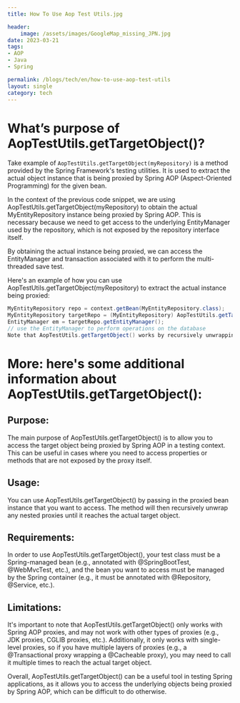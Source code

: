 ```yaml
---
title: How To Use Aop Test Utils.jpg

header:
    image: /assets/images/GoogleMap_missing_JPN.jpg
date: 2023-03-21
tags:
- AOP
- Java
- Spring

permalink: /blogs/tech/en/how-to-use-aop-test-utils
layout: single
category: tech
---
```

# What’s purpose of AopTestUtils.getTargetObject()?

Take example of `AopTestUtils.getTargetObject(myRepository)` is a method provided by the Spring Framework's testing utilities. It is used to extract the actual object instance that is being proxied by Spring AOP (Aspect-Oriented Programming) for the given bean.

In the context of the previous code snippet, we are using AopTestUtils.getTargetObject(myRepository) to obtain the actual MyEntityRepository instance being proxied by Spring AOP. This is necessary because we need to get access to the underlying EntityManager used by the repository, which is not exposed by the repository interface itself.

By obtaining the actual instance being proxied, we can access the EntityManager and transaction associated with it to perform the multi-threaded save test.

Here's an example of how you can use AopTestUtils.getTargetObject(myRepository) to extract the actual instance being proxied:


```java
MyEntityRepository repo = context.getBean(MyEntityRepository.class);
MyEntityRepository targetRepo = (MyEntityRepository) AopTestUtils.getTargetObject(repo);
EntityManager em = targetRepo.getEntityManager();
// use the EntityManager to perform operations on the database
Note that AopTestUtils.getTargetObject() works by recursively unwrapping any nested proxies that might be present until it reaches the target object. In some cases, you may need to call it multiple times to extract the actual object instance.
```

# More: here's some additional information about AopTestUtils.getTargetObject():

## Purpose: 
The main purpose of AopTestUtils.getTargetObject() is to allow you to access the target object being proxied by Spring AOP in a testing context. This can be useful in cases where you need to access properties or methods that are not exposed by the proxy itself.
## Usage: 
You can use AopTestUtils.getTargetObject() by passing in the proxied bean instance that you want to access. The method will then recursively unwrap any nested proxies until it reaches the actual target object.
## Requirements: 
In order to use AopTestUtils.getTargetObject(), your test class must be a Spring-managed bean (e.g., annotated with @SpringBootTest, @WebMvcTest, etc.), and the bean you want to access must be managed by the Spring container (e.g., it must be annotated with @Repository, @Service, etc.).
## Limitations: 
It's important to note that AopTestUtils.getTargetObject() only works with Spring AOP proxies, and may not work with other types of proxies (e.g., JDK proxies, CGLIB proxies, etc.). Additionally, it only works with single-level proxies, so if you have multiple layers of proxies (e.g., a @Transactional proxy wrapping a @Cacheable proxy), you may need to call it multiple times to reach the actual target object.

Overall, AopTestUtils.getTargetObject() can be a useful tool in testing Spring applications, as it allows you to access the underlying objects being proxied by Spring AOP, which can be difficult to do otherwise.
